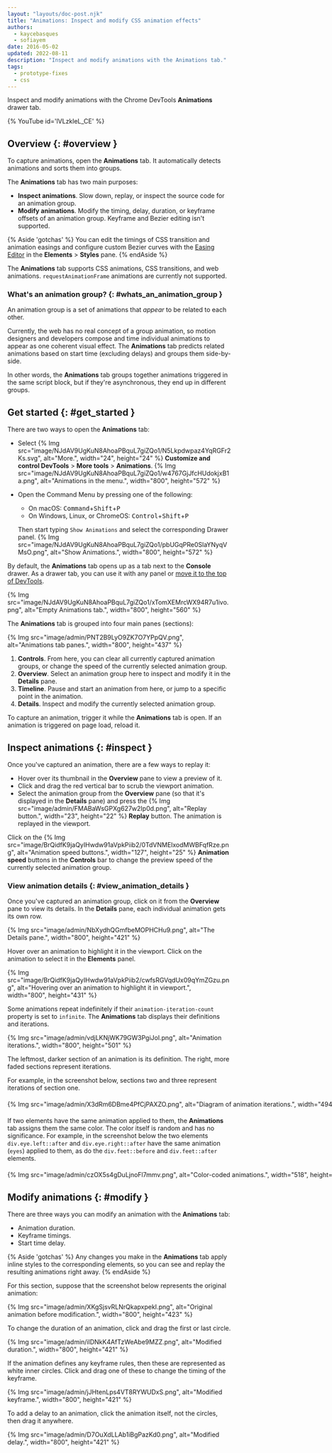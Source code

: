 ```yaml
---
layout: "layouts/doc-post.njk"
title: "Animations: Inspect and modify CSS animation effects"
authors:
  - kaycebasques
  - sofiayem
date: 2016-05-02
updated: 2022-08-11
description: "Inspect and modify animations with the Animations tab."
tags:
  - prototype-fixes
  - css
---
```


Inspect and modify animations with the Chrome DevTools **Animations** drawer tab.

{% YouTube id='lVLzkleL_CE' %}

## Overview {: #overview }

To capture animations, open the **Animations** tab. It automatically detects animations and sorts them into groups.

The **Animations** tab has two main purposes:

- **Inspect animations**. Slow down, replay, or inspect the source code for an animation
  group.
- **Modify animations**. Modify the timing, delay, duration, or keyframe offsets of an
  animation group. Keyframe and Bezier editing isn't supported.

{% Aside 'gotchas' %}
You can edit the timings of CSS transition and animation easings and configure custom Bezier curves with the [Easing Editor](/docs/devtools/css/reference/#edit-easing) in the **Elements** > **Styles** pane.
{% endAside %}

The **Animations** tab supports CSS animations, CSS transitions, and web animations.
`requestAnimationFrame` animations are currently not supported.

### What's an animation group? {: #whats_an_animation_group }

An animation group is a set of animations that _appear_ to be related to each other. 

Currently, the web has no real concept of a group animation, so motion designers and developers compose and time individual animations to appear as one coherent visual effect. The **Animations** tab predicts related animations based on start time (excluding delays) and groups them side-by-side.

In other words, the **Animations** tab groups together animations triggered in the same script block, but if they're asynchronous, they end up in different groups.

## Get started {: #get_started }

There are two ways to open the **Animations** tab:

- Select {% Img src="image/NJdAV9UgKuN8AhoaPBquL7giZQo1/N5Lkpdwpaz4YqRGFr2Ks.svg", alt="More.", width="24", height="24" %} **Customize and control DevTools** > **More tools** > **Animations**.
  {% Img src="image/NJdAV9UgKuN8AhoaPBquL7giZQo1/w4767GjJfcHUdokjxB1a.png", alt="Animations in the menu.", width="800", height="572" %}
- Open the Command Menu by pressing one of the following:
  - On macOS: <kbd>Command</kbd>+<kbd>Shift</kbd>+<kbd>P</kbd>
  - On Windows, Linux, or ChromeOS: <kbd>Control</kbd>+<kbd>Shift</kbd>+<kbd>P</kbd> 

  Then start typing `Show Animations` and select the corresponding Drawer panel.
  {% Img src="image/NJdAV9UgKuN8AhoaPBquL7giZQo1/pbUGqPRe0SlaYNyqVMsO.png", alt="Show Animations.", width="800", height="572" %}

By default, the **Animations** tab opens up as a tab next to the **Console** drawer. As a drawer tab, you can use it with any panel or [move it to the top of DevTools](/docs/devtools/customize/#reorder).

{% Img src="image/NJdAV9UgKuN8AhoaPBquL7giZQo1/xTomXEMrcWX94R7u1ivo.png", alt="Empty Animations tab.", width="800", height="560" %}

The **Animations** tab is grouped into four main panes (sections):

<div class="elevation--4">{% Img src="image/admin/PNT2B9LyO9ZK7O7YPpQV.png", alt="Animations tab panes.", width="800", height="437" %}</div>

1.  **Controls**. From here, you can clear all currently captured animation groups, or change the
    speed of the currently selected animation group.
2.  **Overview**. Select an animation group here to inspect and modify it in the **Details** pane.
3.  **Timeline**. Pause and start an animation from here, or jump to a specific point in the
    animation.
4.  **Details**. Inspect and modify the currently selected animation group.

To capture an animation, trigger it while the **Animations** tab is open. If an animation is triggered on page load, reload it.

## Inspect animations {: #inspect }

Once you've captured an animation, there are a few ways to replay it:

- Hover over its thumbnail in the **Overview** pane to view a preview of it.
- Click and drag the red vertical bar to scrub the viewport animation.
- Select the animation group from the **Overview** pane (so that it's displayed in the **Details**
  pane) and press the {% Img src="image/admin/FMABaWsGPXg627w2Ip0d.png", alt="Replay button.", width="23", height="22" %} **Replay** button. The
  animation is replayed in the viewport.

Click on the {% Img src="image/BrQidfK9jaQyIHwdw91aVpkPiib2/0TdVNMElxodMWBFqfRze.png", alt="Animation speed buttons.", width="127", height="25" %} **Animation speed** buttons in the **Controls** bar to change the preview speed of the currently selected animation group.

### View animation details {: #view_animation_details }

Once you've captured an animation group, click on it from the **Overview** pane to view its details.
In the **Details** pane, each individual animation gets its own row.

<div class="elevation--4">{% Img src="image/admin/NbXydhQGmfbeMOPHCHu9.png", alt="The Details pane.", width="800", height="421" %}</div>

Hover over an animation to highlight it in the viewport. Click on the animation to select it in the
**Elements** panel.

<div class="elevation--4">{% Img src="image/BrQidfK9jaQyIHwdw91aVpkPiib2/cwfsRGVqdUx09qYmZGzu.png", alt="Hovering over an animation to highlight it in viewport.", width="800", height="431" %}</div>

Some animations repeat indefinitely if their `animation-iteration-count` property is set to `infinite`. The **Animations** tab displays their definitions and iterations.

<div class="elevation--4">{% Img src="image/admin/vdjLKNjWK79GW3PgiJol.png", alt="Animation iterations.", width="800", height="501" %}</div>

The leftmost, darker section of an animation is its definition. The right, more faded sections
represent iterations.

For example, in the screenshot below, sections two and three represent
iterations of section one.

<div class="elevation--4" style="width: max-content; margin: 20px auto;">{% Img src="image/admin/X3dRm6DBme4PfCjPAXZO.png", alt="Diagram of animation iterations.", width="494", height="110" %}</div>

If two elements have the same animation applied to them, the **Animations** tab assigns them the
same color. The color itself is random and has no significance. For example, in the screenshot below
the two elements `div.eye.left::after` and `div.eye.right::after` have the same animation (`eyes`)
applied to them, as do the `div.feet::before` and `div.feet::after` elements.

<div class="elevation--4" style="width: max-content; margin: 20px auto;">{% Img src="image/admin/czOX5s4gDuLjnoFl7mmv.png", alt="Color-coded animations.", width="518", height="268" %}</div>

## Modify animations {: #modify }

There are three ways you can modify an animation with the **Animations** tab:

- Animation duration.
- Keyframe timings.
- Start time delay.

{% Aside 'gotchas' %}
Any changes you make in the **Animations** tab apply inline styles to the corresponding elements, so you can see and replay the resulting animations right away.
{% endAside %}

For this section, suppose that the screenshot below represents the original animation:

<div class="elevation--4">{% Img src="image/admin/XKgSjsvRLNrQkapxpekI.png", alt="Original animation before modification.", width="800", height="423" %}</div>

To change the duration of an animation, click and drag the first or last circle.

<div class="elevation--4">{% Img src="image/admin/ilDNkK4AfTzWeAbe9MZZ.png", alt="Modified duration.", width="800", height="421" %}</div>

If the animation defines any keyframe rules, then these are represented as white inner circles.
Click and drag one of these to change the timing of the keyframe.

<div class="elevation--4">{% Img src="image/admin/jJHtenLps4VT8RYWUDxS.png", alt="Modified keyframe.", width="800", height="421" %}</div>

To add a delay to an animation, click the animation itself, not the circles, then drag it anywhere.

<div class="elevation--4">{% Img src="image/admin/D7OuXdLLAb1iBgPazKd0.png", alt="Modified delay.", width="800", height="421" %}</div>
